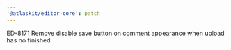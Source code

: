 ```yaml
---
'@atlaskit/editor-core': patch
---
```


ED-8171 Remove disable save button on comment appearance when upload has no finished
